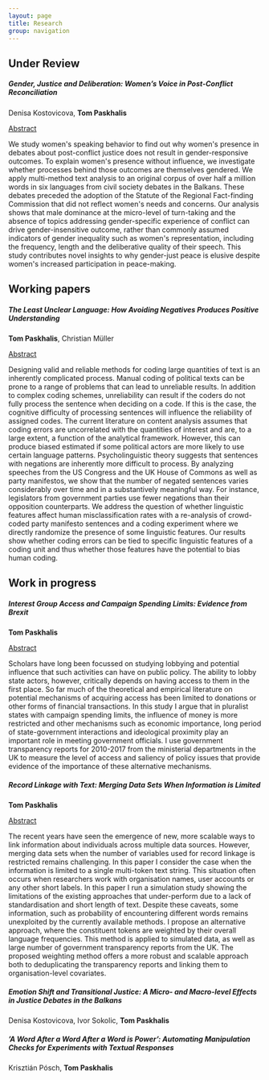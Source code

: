 ```yaml
---
layout: page
title: Research
group: navigation
---
```


## Under Review

##### *Gender, Justice and Deliberation: Women’s Voice in Post-Conflict Reconciliation*
Denisa Kostovicova, **Tom Paskhalis**

<p><a class="btn btn-info" data-toggle="collapse" href="#collapseAbstract1"
role="button" aria-expanded="false" aria-controls="collapseAbstract1">Abstract</a></p>
<div class="collapse" id="collapseAbstract1">
<div class="card card-body">
We study women's speaking behavior to find out why women's presence in debates about post-conflict justice does not result in gender-responsive outcomes. To explain women's presence without influence, we investigate whether processes behind those outcomes are themselves gendered. We apply multi-method text analysis to an original corpus of over half a million words in six languages from civil society debates in the Balkans. These debates preceded the adoption of the Statute of the Regional Fact-finding Commission that did not reflect women's needs and concerns. Our analysis shows that male dominance at the micro-level of turn-taking and the absence of topics addressing gender-specific experience of conflict can drive gender-insensitive outcome, rather than commonly assumed indicators of gender inequality such as women's representation, including the frequency, length and the deliberative quality of their speech. This study contributes novel insights to why gender-just peace is elusive despite women's increased participation in peace-making.
</div>
</div>

## Working papers

##### *The Least Unclear Language: How Avoiding Negatives Produces Positive Understanding*
**Tom Paskhalis**, Christian Müller

<p><a class="btn btn-info" data-toggle="collapse" href="#collapseAbstract2"
role="button" aria-expanded="false" aria-controls="collapseAbstract2">Abstract</a></p>
<div class="collapse" id="collapseAbstract2">
<div class="card card-body">
Designing valid and reliable methods for coding large quantities of text is an inherently complicated process. Manual coding of political texts can be prone to a range of problems that can lead to unreliable results. In addition to complex coding schemes, unreliability can result if the coders do not fully process the sentence when deciding on a code. If this is the case, the cognitive difficulty of processing sentences will influence the reliability of assigned codes. The current literature on content analysis assumes that coding errors are uncorrelated with the quantities of interest and are, to a large extent, a function of the analytical framework. However, this can produce biased estimated if some political actors are more likely to use certain language patterns. Psycholinguistic theory suggests that sentences with negations are inherently more difficult to process. By analyzing speeches from the US Congress and the UK House of Commons as well as party manifestos, we show that the number of negated sentences varies considerably over time and in a substantively meaningful way. For instance, legislators from government parties use fewer negations than their opposition counterparts. We address the question of whether linguistic features affect human misclassification rates with a re-analysis of crowd-coded party manifesto sentences and a coding experiment where we directly randomize the presence of some linguistic features. Our results show whether coding errors can be tied to specific linguistic features of a coding unit and thus whether those features have the potential to bias human coding.
</div>
</div>

## Work in progress

##### *Interest Group Access and Campaign Spending Limits: Evidence from Brexit*
**Tom Paskhalis**
<p><a class="btn btn-info" data-toggle="collapse" href="#collapseAbstract3"
role="button" aria-expanded="false" aria-controls="collapseAbstract3">Abstract</a></p>
<div class="collapse" id="collapseAbstract3">
<div class="card card-body">
Scholars have long been focussed on studying lobbying and potential influence that such activities can have on public policy. The ability to lobby state actors, however, critically depends on having access to them in the first place. So far much of the theoretical and empirical literature on potential mechanisms of acquiring access has been limited to donations or other forms of financial transactions. In this study I argue that in pluralist states with campaign spending limits, the influence of money is more restricted and other mechanisms such as economic importance, long period of state-government interactions and ideological proximity play an important role in meeting government officials. I use government transparency reports for 2010-2017 from the ministerial departments in the UK to measure the level of access and saliency of policy issues that provide evidence of the importance of these alternative mechanisms.
</div>
</div>

##### *Record Linkage with Text: Merging Data Sets When Information is Limited*
**Tom Paskhalis**
<p><a class="btn btn-info" data-toggle="collapse" href="#collapseAbstract4"
role="button" aria-expanded="false" aria-controls="collapseAbstract4">Abstract</a></p>
<div class="collapse" id="collapseAbstract4">
<div class="card card-body">
The recent years have seen the emergence of new, more scalable ways to link information about individuals across multiple data sources. However, merging data sets when the number of variables used for record linkage is restricted remains challenging. In this paper I consider the case when the information is limited to a single multi-token text string. This situation often occurs when researchers work with organisation names, user accounts or any other short labels. In this paper I run a simulation study showing the limitations of the existing approaches that under-perform due to a lack of standardisation and short length of text. Despite these caveats, some information, such as probability of encountering different words remains unexploited by the currently available methods. I propose an alternative approach, where the constituent tokens are weighted by their overall language frequencies. This method is applied to simulated data, as well as large number of government transparency reports from the UK. The proposed weighting method offers a more robust and scalable approach both to deduplicating the transparency reports and linking them to organisation-level covariates.
</div>
</div>

##### *Emotion  Shift  and  Transitional  Justice: A Micro- and Macro-level Effects in Justice Debates in the Balkans*
Denisa  Kostovicova, Ivor Sokolic, **Tom Paskhalis**

##### *’A  Word  After  a  Word  After  a  Word  is  Power’:  Automating Manipulation Checks for Experiments with Textual Responses*
Krisztián Pósch, **Tom Paskhalis**
